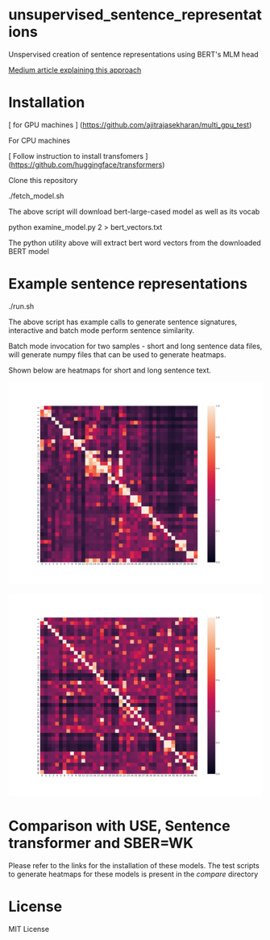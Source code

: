 # unsupervised_sentence_representations

Unspervised creation of sentence representations using BERT's MLM head

[Medium article explaining this approach](https://towardsdatascience.com/unsupervised-creation-of-interpretable-sentence-representations-851e74921cf9)


# Installation

[ for GPU machines ] (https://github.com/ajitrajasekharan/multi_gpu_test)

For CPU machines

[ Follow instruction to install transfomers ] (https://github.com/huggingface/transformers)

Clone this repository

./fetch_model.sh   

The above script will download bert-large-cased model as well as its vocab

python examine_model.py 2 > bert_vectors.txt

The python utility above will extract bert word vectors from the downloaded BERT model

# Example sentence representations

./run.sh 

The above script has example calls to generate sentence signatures, interactive and batch mode perform sentence similarity.

Batch mode invocation for two samples - short and long sentence data files, will generate numpy files that can be used to generate heatmaps.

Shown below are heatmaps for short and long sentence text.

![Small sentences](heatmaps/small.png)

![Long sentences](heatmaps/big.png)


# Comparison with USE, Sentence transformer and SBER=WK
Please refer to the links for the installation of these models. The test scripts to generate heatmaps for these models is present in the *compare* directory


# License

MIT License
